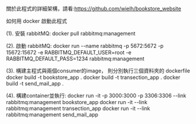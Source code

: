 關於此程式的詳細架構，請看:https://github.com/wielh/bookstore_website

如何用 docker 啟動此程式

(1). 安裝 rabbitMQ:
    docker pull rabbitmq:management

(2). 啟動 rabbitMQ:
    docker run --name rabbitmq -p 5672:5672 -p 15672:15672 -e RABBITMQ_DEFAULT_USER=root -e RABBITMQ_DEFAULT_PASS=1234 rabbitmq:management

(3). 構建主程式與兩個consumer的image， 則分別執行三個資料夾的 dockerfile
    docker build -t bookstore_app .
    docker build -t transection_app .
    docker build -t send_mail_app .

(4). 構建container並執行:
    docker run -it -p 3000:3000 -p 3306:3306 --link rabbitmq:management bookstore_app
    docker run -it --link rabbitmq:management transection_app
    docker run -it --link rabbitmq:management send_mail_app
